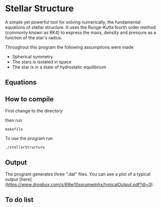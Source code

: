 # Stellar Structure

A simple yet powerful tool for solving numerically, the fundamental equations of stellar structure. It uses the Runge-Kutta fourth order method (commonly known as RK4) to express the mass, density and pressure as a function of the star's radius.

Throughout this program the following assumptions were made
* Spherical symmetry
* The stars is isolated in space
* The star is in a state of hydrostatic equilibrium

## Equations

## How to compile

First change to the directory 

then run

```
makefile 
```


To use the program run

```
./stellarStructure 
```

## Output

The program generates three ".dat" files. You can see a plot of a typical output [here] (https://www.dropbox.com/s/69w10ssrumwlnhx/typicalOutput.pdf?dl=0).

## To do list

